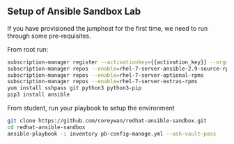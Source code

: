 ## Setup of Ansible Sandbox Lab

If you have provisioned the jumphost for the first time, we need to run through some pre-requisites.

From root run:

```sh
subscription-manager register --activationkey={{activation_key}} --org={{org_id}}
subscription-manager repos --enable=rhel-7-server-ansible-2.9-source-rpms
subscription-manager repos --enable=rhel-7-server-optional-rpms
subscription-manager repos --enable=rhel-7-server-extras-rpms
yum install sshpass git python3 python3-pip
pip3 install ansible
```


From student, run your playbook to setup the environment

```sh
git clone https://github.com/coreywan/redhat-ansible-sandbox.git
cd redhat-ansible-sandbox
ansible-playbook -i inventory pb-config-manage.yml --ask-vault-pass
```